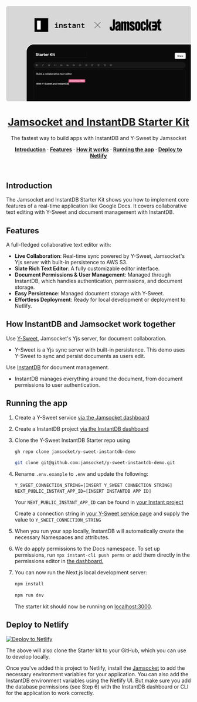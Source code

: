 <img src="/app/opengraph-image.png" alt="opengraph-image" style="display: block; margin: 0 auto;" />
<h1 align="center">
<a href="">Jamsocket and InstantDB Starter Kit</a>
</h1>

<p align="center">
 The fastest way to build apps with InstantDB and Y-Sweet by Jamsocket
</p>

<p align="center">
<a href="#introduction"><strong>Introduction</strong></a> ·
  <a href="#features"><strong>Features</strong></a> ·
  <a href="#how-instantdb-and-jamsocket-work-together"><strong>How it works</strong></a> ·
  <a href="#running-the-app"><strong>Running the app</strong></a> ·
  <a href="#deploy-to-netlify"><strong>Deploy to Netlify</strong></a>
</p>
<br/>

## Introduction

The Jamsocket and InstantDB Starter Kit shows you how to implement core features of a real-time application like Google Docs. It covers collaborative text editing with Y-Sweet and document management with InstantDB.

## Features

A full-fledged collaborative text editor with:

- **Live Collaboration**: Real-time sync powered by Y-Sweet, Jamsocket's Yjs server with built-in persistence to AWS S3.
- **Slate Rich Text Editor**: A fully customizable editor interface.
- **Document Permissions & User Management**: Managed through InstantDB, which handles authentication, permissions, and document storage.
- **Easy Persistence**: Managed document storage with Y-Sweet.
- **Effortless Deployment**: Ready for local development or deployment to Netlify.

## How InstantDB and Jamsocket work together

Use [Y-Sweet](https://jamsocket.com/y-sweet), Jamsocket's Yjs server, for document collaboration.

- Y-Sweet is a Yjs sync server with built-in persistence. This demo uses Y-Sweet to sync and persist documents as users edit.

Use [InstantDB](https://instantdb.com/) for document management.

- InstantDB manages everything around the document, from document permissions to user authentication.

## Running the app

1. Create a Y-Sweet service [via the Jamsocket dashboard](https://app.jamsocket.com)

2. Create a InstantDB project [via the InstantDB dashboard](https://www.instantdb.com/dash)

3. Clone the Y-Sweet InstantDB Starter repo using

   ```bash
   gh repo clone jamsocket/y-sweet-instantdb-demo
   ```

   ```bash
   git clone git@github.com:jamsocket/y-sweet-instantdb-demo.git
   ```

4. Rename `.env.example` to `.env` and update the following:

   ```
   Y_SWEET_CONNECTION_STRING=[INSERT Y_SWEET CONNECTION STRING]
   NEXT_PUBLIC_INSTANT_APP_ID=[INSERT INSTANTDB APP ID]
   ```

   Your `NEXT_PUBLIC_INSTANT_APP_ID` can be found in [your Instant project](https://app.jamsocket.com)

   Create a connection string in [your Y-Sweet service page](https://app.jamsocket.com) and supply the value to `Y_SWEET_CONNECTION_STRING`

5. When you run your app locally, InstantDB will automatically create the necessary Namespaces and attributes.

6. We do apply permissions to the Docs namespace. To set up permissions, run `npx instant-cli push perms` or add them directly in the permissions editor in [the dashboard.](https://app.jamsocket.com)

7. You can now run the Next.js local development server:

   ```bash
   npm install
   ```

   ```bash
   npm run dev
   ```

   The starter kit should now be running on [localhost:3000](http://localhost:3000/).

## Deploy to Netlify

[![Deploy to Netlify](https://www.netlify.com/img/deploy/button.svg)](https://app.netlify.com/extension/start/deploy?repository=https://github.com/jamsocket/y-sweet-instantdb-demo)

The above will also clone the Starter kit to your GitHub, which you can use to develop locally.

Once you've added this project to Netlify, install the [Jamsocket](https://app.netlify.com/extensions/jamsocket) to add the necessary environment variables for your application. You can also add the InstantDB environment variables using the Netlify UI. But make sure you add the database permissions (see Step 6) with the InstantDB dashboard or CLI for the application to work correctly.
